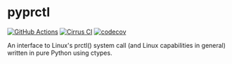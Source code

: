 # pyprctl

[![GitHub Actions](https://github.com/cptpcrd/pyprctl/workflows/CI/badge.svg?branch=master&event=push)](https://github.com/cptpcrd/pyprctl/actions?query=workflow%3ACI+branch%3Amaster+event%3Apush)
[![Cirrus CI](https://api.cirrus-ci.com/github/cptpcrd/pyprctl.svg?branch=master)](https://cirrus-ci.com/github/cptpcrd/pyprctl)
[![codecov](https://codecov.io/gh/cptpcrd/pyprctl/branch/master/graph/badge.svg)](https://codecov.io/gh/cptpcrd/pyprctl)

An interface to Linux's prctl() system call (and Linux capabilities in general) written in pure Python using ctypes.
